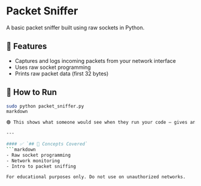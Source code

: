 # Packet Sniffer

A basic packet sniffer built using raw sockets in Python.

## 🚀 Features
- Captures and logs incoming packets from your network interface
- Uses raw socket programming
- Prints raw packet data (first 32 bytes)
  
## 🧪 How to Run
```bash
sudo python packet_sniffer.py
markdown

🟢 This shows what someone would see when they run your code — gives an idea of functionality.

---

#### ✅ `## 🧠 Concepts Covered`
```markdown
- Raw socket programming
- Network monitoring
- Intro to packet sniffing

For educational purposes only. Do not use on unauthorized networks.
